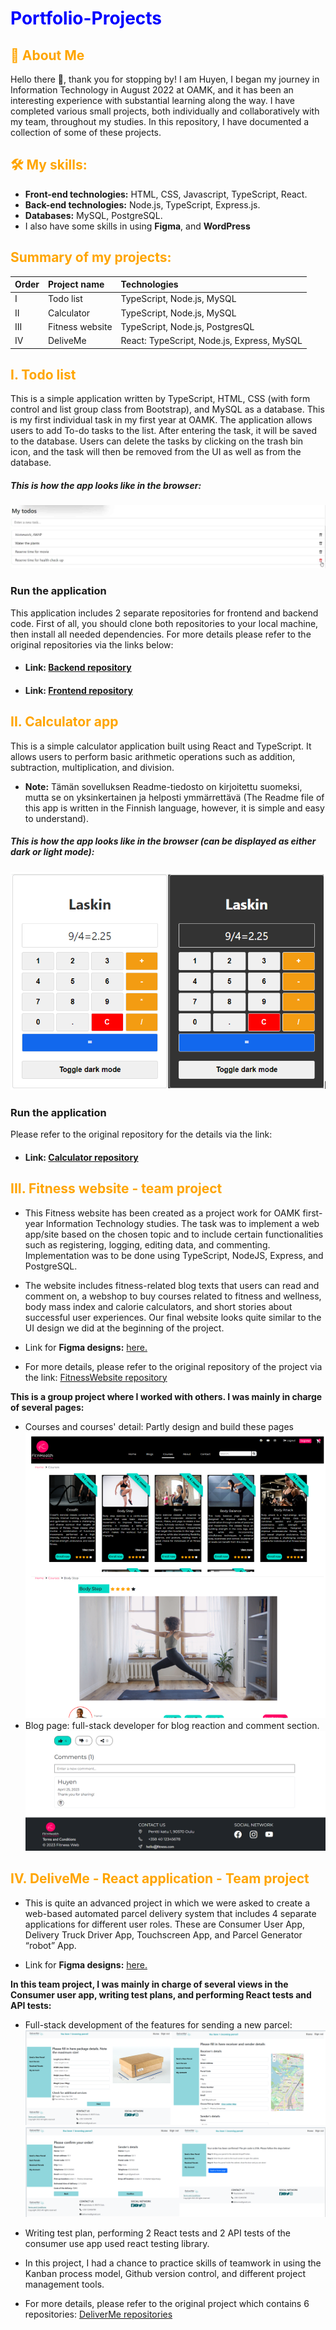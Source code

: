 <style>H1{color: Blue;}</style>
<style>H2{color: Orange;}</style>

# Portfolio-Projects
## 🚀 About Me
Hello there :wave:, thank you for stopping by! I am Huyen, I began my journey in Information Technology in August 2022 at OAMK, and it has been an interesting experience with substantial learning along the way. I have completed various small projects, both individually and collaboratively with my team, throughout my studies. In this repository, I have documented a collection of some of these projects.
## 🛠 My skills:
- **Front-end technologies:** HTML, CSS, Javascript, TypeScript, React.
- **Back-end technologies:** Node.js, TypeScript, Express.js.
- **Databases:** MySQL, PostgreSQL.
- I also have some skills in using **Figma**, and **WordPress**

## Summary of my projects:

| Order | Project name    | Technologies                |
| :-------- | :------- | :------------------------- |
| I | Todo list | TypeScript, Node.js, MySQL |
| II | Calculator | TypeScript, Node.js, MySQL |
| III | Fitness website | TypeScript, Node.js, PostgresQL |
| IV | DeliveMe | React: TypeScript, Node.js, Express, MySQL |

## I. Todo list

This is a simple application written by TypeScript, HTML, CSS (with form control and list group class from Bootstrap), and MySQL as a database. This is my first individual task in my first year at OAMK. The application allows users to add To-do tasks to the list. After entering the task, it will be saved to the database. Users can delete the tasks by clicking on the trash bin icon, and the task will then be removed from the UI as well as from the database.
##### This is how the app looks like in the browser:
![Todo list](https://github.com/Nguyen-Thi-HuyenK/Portfolio-Projects/blob/main/assets/todo-list.png)

### Run the application

This application includes 2 separate repositories for frontend and backend code. First of all, you should clone both repositories to your local machine, then install all needed dependencies. For more details please refer to the original repositories via the links below:
- ####  Link: [Backend repository](https://github.com/Nguyen-Thi-HuyenK/Todos-server)
- ####  Link: [Frontend repository](https://github.com/Nguyen-Thi-HuyenK/Todos)

## II. Calculator app
This is a simple calculator application built using React and TypeScript. It allows users to perform basic arithmetic operations such as addition, subtraction, multiplication, and division.
- **Note:** Tämän sovelluksen Readme-tiedosto on kirjoitettu suomeksi, mutta se on yksinkertainen ja helposti ymmärrettävä (The Readme file of this app is written in the Finnish language, however, it is simple and easy to understand).
##### This is how the app looks like in the browser (can be displayed as either dark or light mode):
![Calculator-app](https://github.com/Nguyen-Thi-HuyenK/laskin/blob/main/public/Screenshot%20tumma-tila-Laskin.png)

### Run the application
Please refer to the original repository for the details via the link:
- ####  Link: [Calculator repository](https://github.com/Nguyen-Thi-HuyenK/laskin)

## III. Fitness website - team project
- This Fitness website has been created as a project work for OAMK first-year Information Technology studies. The task was to implement a web app/site based on the chosen topic and to include certain functionalities such as registering, logging, editing data, and commenting. Implementation was to be done using TypeScript, NodeJS, Express, and PostgreSQL.

- The website includes fitness-related blog texts that users can read and comment on, a webshop to buy courses related to fitness and wellness, body mass index and calorie calculators, and short stories about successful user experiences. Our final website looks quite similar to the UI design we did at the beginning of the project. 

- Link for **Figma designs:**  [here.](https://www.figma.com/file/Ue6heavQiI2VgJlcUJp0hR/UI-design---Fitness-website?node-id=0%3A1&t=K3lXatu8Y4xE1sjB-1)
- For more details, please refer to the original repository of the project via the link: [FitnessWebsite repository](https://github.com/liisatormakangas/FitnessWebsiteProject)

**This is a group project where I worked with others. I was mainly in charge of several pages:**
- Courses and courses' detail: Partly design and build these pages
![Courses and courses' detail](https://github.com/Nguyen-Thi-HuyenK/Portfolio-Projects/blob/main/assets/FitnessWebsite/Courses-courseDetail.png)
- Blog page: full-stack developer for blog reaction and comment section. 
![Blog reaction and commenting](https://github.com/Nguyen-Thi-HuyenK/Portfolio-Projects/blob/main/assets/FitnessWebsite/blogReaction.png)

## IV. DeliveMe - React application - Team project
- This is quite an advanced project in which we were asked to create a web-based automated parcel delivery system that includes 4 separate applications for different user roles. These are Consumer User App, Delivery Truck Driver App, Touchscreen App, and Parcel Generator “robot” App.

- Link for **Figma designs:**  [here.](https://www.figma.com/file/GCcswKBoM0Mw7A1t5ddLME/Parcel-Delivery-App?type=design&node-id=0-1&mode=design&t=OQdyRkzDstrvgy5o-0)

**In this team project, I was mainly in charge of several views in the Consumer user app, writing test plans, and performing React tests and API tests:**
- Full-stack development of the features for sending a new parcel:
![sending a new parcel](https://github.com/Nguyen-Thi-HuyenK/Portfolio-Projects/blob/main/assets/DeliverMe/Detail1.png)
![Confirm and pincode](https://github.com/Nguyen-Thi-HuyenK/Portfolio-Projects/blob/main/assets/DeliverMe/Confirm%20and%20pincode.png)
- Writing test plan, performing 2 React tests and 2 API tests of the consumer use app used react testing library.

- In this project, I had a chance to practice skills of teamwork in using the Kanban process model, Github version control, and different project management tools.

- For more details, please refer to the original project which contains 6 repositories:  [DeliverMe repositories](https://github.com/orgs/din22-awap-ParcelDeliveryApp-team1/repositories)



